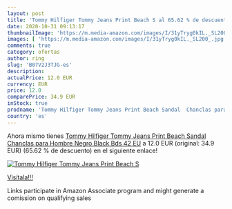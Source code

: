 ```yaml
---
layout: post
title: 'Tommy Hilfiger Tommy Jeans Print Beach S al 65.62 % de descuento'
date: 2020-10-31 09:13:17
thumbnailImage: 'https://m.media-amazon.com/images/I/31yTryg0kIL._SL200_.jpg'
images: [ 'https://m.media-amazon.com/images/I/31yTryg0kIL._SL200_.jpg' ]
comments: true
category: ofertas
author: ring
slug: 'B07V2J3TJG-es'
description:
actualPrice: 12.0 EUR
currency: EUR
price: 12.0
comparePrice: 34.9 EUR
inStock: true
prodname: 'Tommy Hilfiger Tommy Jeans Print Beach Sandal  Chanclas para Hombre  Negro  Black Bds   42 EU'
country: 'es'
---
```


Ahora mismo tienes [Tommy Hilfiger Tommy Jeans Print Beach Sandal  Chanclas para Hombre  Negro  Black Bds   42 EU](https://www.amazon.es/dp/B07V2J3TJG/?tag=tolees-21) a 12.0 EUR (original: 34.9 EUR) (65.62 %  de descuento) en el siguiente enlace!

[![Tommy Hilfiger Tommy Jeans Print Beach S](https://m.media-amazon.com/images/I/31yTryg0kIL._SL200_.jpg)](https://www.amazon.es/dp/B07V2J3TJG/?tag=tolees-21)

[Visítala!!!](https://www.amazon.es/dp/B07V2J3TJG/?tag=tolees-21)

Links participate in Amazon Associate program and might generate a comission on qualifying sales
